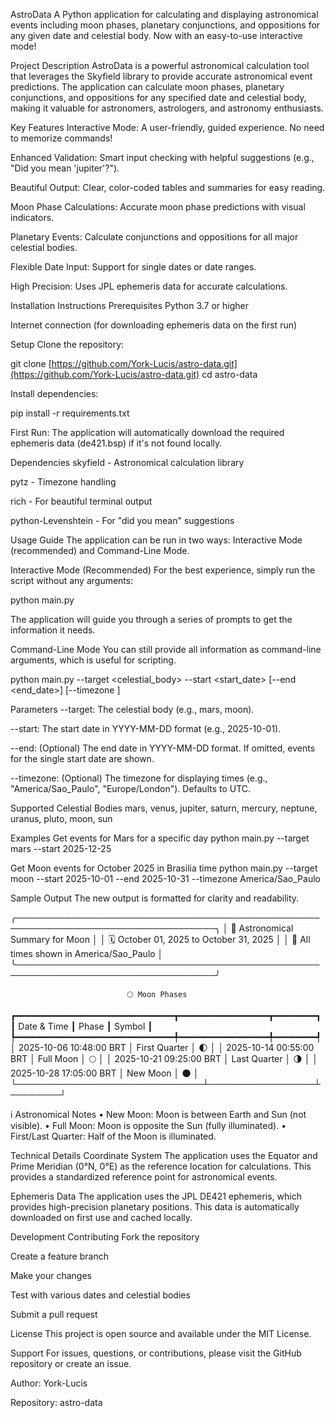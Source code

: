 AstroData
A Python application for calculating and displaying astronomical events including moon phases, planetary conjunctions, and oppositions for any given date and celestial body. Now with an easy-to-use interactive mode!

Project Description
AstroData is a powerful astronomical calculation tool that leverages the Skyfield library to provide accurate astronomical event predictions. The application can calculate moon phases, planetary conjunctions, and oppositions for any specified date and celestial body, making it valuable for astronomers, astrologers, and astronomy enthusiasts.

Key Features
Interactive Mode: A user-friendly, guided experience. No need to memorize commands!

Enhanced Validation: Smart input checking with helpful suggestions (e.g., "Did you mean 'jupiter'?").

Beautiful Output: Clear, color-coded tables and summaries for easy reading.

Moon Phase Calculations: Accurate moon phase predictions with visual indicators.

Planetary Events: Calculate conjunctions and oppositions for all major celestial bodies.

Flexible Date Input: Support for single dates or date ranges.

High Precision: Uses JPL ephemeris data for accurate calculations.

Installation Instructions
Prerequisites
Python 3.7 or higher

Internet connection (for downloading ephemeris data on the first run)

Setup
Clone the repository:

git clone [https://github.com/York-Lucis/astro-data.git](https://github.com/York-Lucis/astro-data.git)
cd astro-data

Install dependencies:

pip install -r requirements.txt

First Run: The application will automatically download the required ephemeris data (de421.bsp) if it's not found locally.

Dependencies
skyfield - Astronomical calculation library

pytz - Timezone handling

rich - For beautiful terminal output

python-Levenshtein - For "did you mean" suggestions

Usage Guide
The application can be run in two ways: Interactive Mode (recommended) and Command-Line Mode.

Interactive Mode (Recommended)
For the best experience, simply run the script without any arguments:

python main.py

The application will guide you through a series of prompts to get the information it needs.

Command-Line Mode
You can still provide all information as command-line arguments, which is useful for scripting.

python main.py --target <celestial_body> --start <start_date> [--end <end_date>] [--timezone <timezone>]

Parameters
--target: The celestial body (e.g., mars, moon).

--start: The start date in YYYY-MM-DD format (e.g., 2025-10-01).

--end: (Optional) The end date in YYYY-MM-DD format. If omitted, events for the single start date are shown.

--timezone: (Optional) The timezone for displaying times (e.g., "America/Sao_Paulo", "Europe/London"). Defaults to UTC.

Supported Celestial Bodies
mars, venus, jupiter, saturn, mercury, neptune, uranus, pluto, moon, sun

Examples
Get events for Mars for a specific day
python main.py --target mars --start 2025-12-25

Get Moon events for October 2025 in Brasilia time
python main.py --target moon --start 2025-10-01 --end 2025-10-31 --timezone America/Sao_Paulo

Sample Output
The new output is formatted for clarity and readability.

╭──────────────────────────────────────────────────────────────────────────────────╮
│ 🔭 Astronomical Summary for Moon                                                 │
│ 🗓️ October 01, 2025 to October 31, 2025                                          │
│ 📍 All times shown in America/Sao_Paulo                                          │
╰──────────────────────────────────────────────────────────────────────────────────╯

                              🌕 Moon Phases
┏━━━━━━━━━━━━━━━━━━━━━━━━━━━━━━┳━━━━━━━━━━━━━━━━━┳━━━━━━━━┓
┃ Date & Time                  ┃ Phase           ┃ Symbol ┃
┡━━━━━━━━━━━━━━━━━━━━━━━━━━━━━━╇━━━━━━━━━━━━━━━━━╇━━━━━━━━┩
│ 2025-10-06 10:48:00 BRT      │   First Quarter │   🌓   │
│ 2025-10-14 00:55:00 BRT      │       Full Moon │   🌕   │
│ 2025-10-21 09:25:00 BRT      │    Last Quarter │   🌗   │
│ 2025-10-28 17:05:00 BRT      │        New Moon │   🌑   │
└──────────────────────────────┴─────────────────┴────────┘

ℹ️ Astronomical Notes
  • New Moon: Moon is between Earth and Sun (not visible).
  • Full Moon: Moon is opposite the Sun (fully illuminated).
  • First/Last Quarter: Half of the Moon is illuminated.

Technical Details
Coordinate System
The application uses the Equator and Prime Meridian (0°N, 0°E) as the reference location for calculations. This provides a standardized reference point for astronomical events.

Ephemeris Data
The application uses the JPL DE421 ephemeris, which provides high-precision planetary positions. This data is automatically downloaded on first use and cached locally.

Development
Contributing
Fork the repository

Create a feature branch

Make your changes

Test with various dates and celestial bodies

Submit a pull request

License
This project is open source and available under the MIT License.

Support
For issues, questions, or contributions, please visit the GitHub repository or create an issue.

Author: York-Lucis

Repository: astro-data